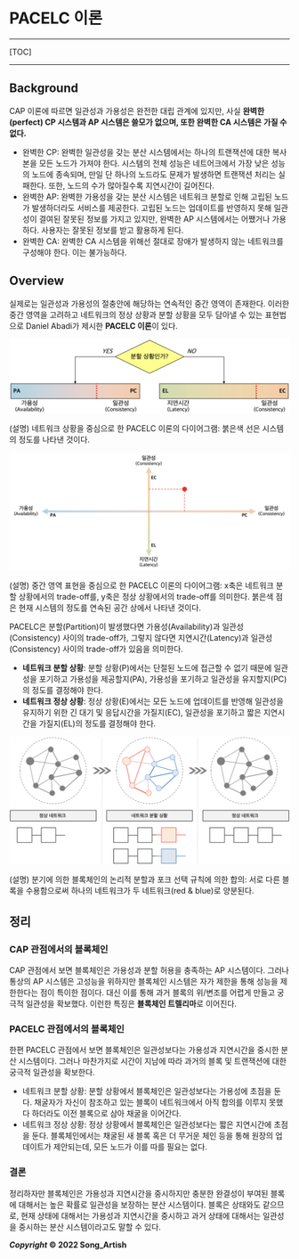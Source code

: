 # PACELC 이론

---

[TOC]

---



## Background

CAP 이론에 따르면 일관성과 가용성은 완전한 대립 관계에 있지만, 사실 **완벽한(perfect) CP 시스템과 AP 시스템은 쓸모가 없으며, 또한 완벽한 CA 시스템은 가질 수 없다.**

- 완벽한 CP: 완벽한 일관성을 갖는 분산 시스템에서는 하나의 트랜잭션에 대한 복사본을 모든 노드가 가져야 한다. 시스템의 전체 성능은 네트어크에서 가장 낮은 성능의 노드에 종속되며, 만일 단 하나의 노드라도 문제가 발생하면 트랜잭션 처리는 실패한다. 또한, 노드의 수가 많아질수록 지연시간이 길어진다.
- 완벽한 AP: 완벽한 가용성을 갖는 분산 시스템은 네트워크 분할로 인해 고립된 노드가 발생하더라도 서비스를 제공한다. 고립된 노드는 업데이트를 반영하지 못해 일관성이 결여된 잘못된 정보를 가지고 있지만, 완벽한 AP 시스템에서는 어쨌거나 가용하다. 사용자는 잘못된 정보를 받고 활용하게 된다.
- 완벽한 CA: 완벽한 CA 시스템을 위해선 절대로 장애가 발생하지 않는 네트워크를 구성해야 한다. 이는 불가능하다.



## Overview

실제로는 일관성과 가용성의 절충안에 해당하는 연속적인 중간 영역이 존재한다. 이러한 중간 영역을 고려하고 네트워크의 정상 상황과 분할 상황을 모두 담아낼 수 있는 표현법으로 Daniel Abadi가 제시한 **PACELC 이론**이 있다.

![pacelc_theorem_1.png](img/pacelc_theorem_1.png)

(설명) 네트워크 상황을 중심으로 한 PACELC 이론의 다이어그램: 붉은색 선은 시스템의 정도를 나타낸 것이다.

![pacelc_theorem_2.png](img/pacelc_theorem_2.png)

(설명) 중간 영역 표현을 중심으로 한 PACELC 이론의 다이어그램: x축은 네트워크 분할 상황에서의 trade-off를, y축은 정상 상황에서의 trade-off를 의미한다. 붉은색 점은 현재 시스템의 정도를 연속된 공간 상에서 나타낸 것이다.

PACELC은 분할(Partition)이 발생했다면 가용성(Availability)과 일관성(Consistency) 사이의 trade-off가, 그렇지 않다면 지연시간(Latency)과 일관성(Consistency) 사이의 trade-off가 있음을 의미한다.

- **네트워크 분할 상황**: 분할 상황(P)에서는 단절된 노드에 접근할 수 없기 때문에 일관성을 포기하고 가용성을 제공할지(PA), 가용성을 포기하고 일관성을 유지할지(PC)의 정도를 결정해야 한다.
- **네트워크 정상 상황**: 정상 상황(E)에서는 모든 노드에 업데이트를 반영해 일관성을 유지하기 위한 긴 대기 및 응답시간을 가질지(EC), 일관성을 포기하고 짧은 지연시간을 가질지(EL)의 정도를 결정해야 한다.

![pacelc_theorem_3.png](img/pacelc_theorem_3.png)

(설명) 분기에 의한 블록체인의 논리적 분할과 포크 선택 규칙에 의한 합의: 서로 다른 블록을 수용함으로써 하나의 네트워크가 두 네트워크(red & blue)로 양분된다.



## 정리

### CAP 관점에서의 블록체인

CAP 관점에서 보면 블록체인은 가용성과 분할 허용을 충족하는 AP 시스템이다. 그러나 통상의 AP 시스템은 고성능을 위하지만 블록체인 시스템은 자가 제한을 통해 성능을 제한한다는 점이 특이한 점이다. 대신 이를 통해 과거 블록의 위/변조를 어렵게 만들고 궁극적 일관성을 확보했다. 이런한 특징은 **블록체인 트렐리마**로 이어진다.

### PACELC 관점에서의 블록체인

한편 PACELC 관점에서 보면 블록체인은 일관성보다는 가용성과 지연시간을 중시한 분산 시스템이다. 그러나 마찬가지로 시간이 지남에 따라 과거의 블록 및 트랜잭션에 대한 궁극적 일관성을 확보한다.

- 네트워크 분할 상황: 분할 상황에서 블록체인은 일관성보다는 가용성에 초점을 둔다. 채굴자가 자신이 참조하고 있는 블록이 네트워크에서 아직 합의를 이루지 못했다 하더라도 이전 블록으로 삼아 채굴을 이어간다.
- 네트워크 정상 상황: 정상 상황에서 블록체인은 일관성보다는 짧은 지연시간에 초점을 둔다. 블록체인에서는 채굴된 새 블록 혹은 더 무거운 체인 등을 통해 원장의 업데이트가 제안되는데, 모든 노드가 이를 따를 필요는 없다.

### 결론

정리하자만 블록체인은 가용성과 지연시간을 중시하지만 충분한 완결성이 부여된 블록에 대해서는 높은 확률로 일관성을 보장하는 분산 시스템이다. 블록은 상태와도 같으므로, 현재 상태에 대해서는 가용성과 지연시간을 중시하고 과거 상태에 대해서는 일관성을 중시하는 분산 시스템이라고도 말할 수 있다.



***Copyright* © 2022 Song_Artish**